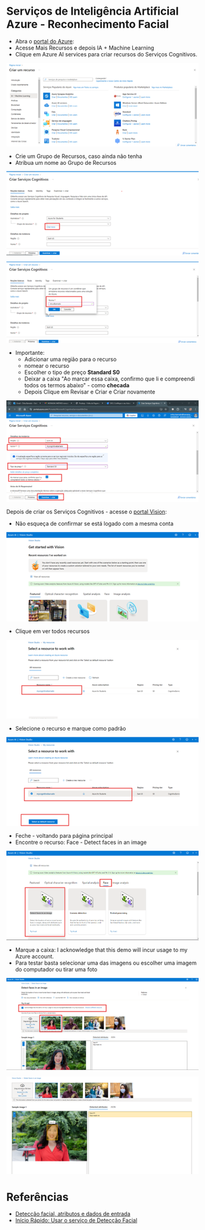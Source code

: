 # Serviços de Inteligência Artificial Azure - Reconhecimento Facial

* Abra o [portal do Azure](https://portal.azure.com/):
* Acesse Mais Recursos  e depois IA + Machine Learning
* Clique em Azure AI services para criar recursos do Serviços Cognitivos.

![alt text](inputs/image.png)

* Crie um Grupo de Recursos, caso ainda não tenha
* Atribua um nome ao Grupo de Recursos

![alt text](inputs/image-1.png)

![alt text](inputs/image-2.png)

* Importante:
     - Adicionar uma região para o recurso
     - nomear o recurso
     - Escolher o tipo de preço **Standard S0**
     - Deixar a caixa "Ao marcar essa caixa, confirmo que li e compreendi todos os termos abaixo" - como **checada**
     - Depois Clique em Revisar e Criar e Criar novamente

![alt text](inputs/image-3.png)

Depois de criar os Serviços Cognitivos - acesse o [portal Vision](https://portal.vision.cognitive.azure.com/):
 
 * Não esqueça de confirmar se está logado com a mesma conta

 ![alt text](inputs/image-4.png)

 * Clique em ver todos recursos

 ![alt text](inputs/image-5.png)

 * Selecione o recurso e marque como padrão

 ![alt text](inputs/image-6.png)

 * Feche - voltando para página principal
 * Encontre o recurso: Face - Detect faces in an image

 ![alt text](inputs/image-7.png)

 * Marque a caixa: I acknowledge that this demo will incur usage to my Azure account.
 * Para testar basta selecionar uma das imagens ou escolher uma imagem do computador ou tirar uma foto

 ![alt text](inputs/image-8.png)

 ![alt text](inputs/image-9.png)

 # Referências
 * [Detecção facial, atributos e dados de entrada](https://learn.microsoft.com/pt-br/azure/ai-services/computer-vision/concept-face-detection)
 * [Início Rápido: Usar o serviço de Detecção Facial](https://learn.microsoft.com/pt-br/azure/ai-services/computer-vision/quickstarts-sdk/identity-client-library?tabs=windows%2Cvisual-studio&pivots=programming-language-csharp)

 

 


 
